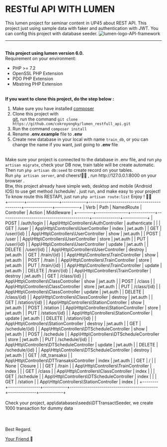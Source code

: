 # RESTful API WITH LUMEN
This lumen project for seminar content in UP45 about REST API. This project just using sample data with faker and authentication with JWT. You can config this project with database seeder.
![lumen-logo-API-framework](https://user-images.githubusercontent.com/24487280/71655121-0a3f7100-2d68-11ea-9660-d15ee80c7dfb.png)
<hr><br>
<b>This project using lumen version 6.0.</b><br>
Requirement on your environment:
<ul>
    <li>PHP >= 7.2</li>
    <li>OpenSSL PHP Extension</li>
    <li>PDO PHP Extension</li>
    <li>Mbstring PHP Extension</li>
</ul><br>
<b>If you want to clone this project, do the step below :</b>
<ol type="1">
    <li>Make sure you have installed <a href="https://getcomposer.org/">composer</a></li>
    <li>Clone this project with <br><a href="https://git-scm.com/">git</a>, run the command 
    <code>git clone https://github.com/cokroyongky/lumen_restfull_api.git</code></li>
    <li>Run the command <code>composer install</code></li>
    <li>Rename <b>.env.example</b> file to <b>.env</b></li>
    <li>Create new database in your local with name <code>train_db</code>, or you can change the name if you want, just going to <b>.env</b> file </li>
</ol>
<br>
Make sure your project is connected to the database in .env file, and run <code>php artisan migrate</code>, check your DB now, train table will be create automatic. Then run <code>php artisan db:seed</code> to create record on your tables.
<br>
Run <code>php artisan server</code>, and cheers!&#127867;&#127867; , run http://127.0.0.1:8000 on your browser .
<br>
Btw, this project already have simple web, desktop and mobile (Android IOS) to use get method /schedule/ .
just run, and make easy to your project!
<br>
To know route this RESTAPI, just run <code>php artisan route:list</code>  Enjoy ! &#127867;&#127867;
<br>
+--------+----------------+------------+--------------------------------------------+--------------+------------+
| Verb   | Path           | NamedRoute | Controller                                 | Action       | Middleware |
+--------+----------------+------------+--------------------------------------------+--------------+------------+
| POST   | /auth/login    |            | App\Http\Controllers\AuthController        | authenticate |            |
| GET    | /user          |            | App\Http\Controllers\UserController        | index        | jwt.auth   |
| GET    | /user/{id}     |            | App\Http\Controllers\UserController        | show         | jwt.auth   |
| POST   | /user          |            | App\Http\Controllers\UserController        | store        | jwt.auth   |
| PUT    | /user/{id}     |            | App\Http\Controllers\UserController        | update       | jwt.auth   |
| DELETE | /user/{id}     |            | App\Http\Controllers\UserController        | destroy      | jwt.auth   |
| GET    | /train/{id}    |            | App\Http\Controllers\TrainController       | show         | jwt.auth   |
| POST   | /train         |            | App\Http\Controllers\TrainController       | store        | jwt.auth   |
| PUT    | /train/{id}    |            | App\Http\Controllers\TrainController       | update       | jwt.auth   |
| DELETE | /train/{id}    |            | App\Http\Controllers\TrainController       | destroy      | jwt.auth   |
| GET    | /class/{id}    |            | App\Http\Controllers\ClassController       | show         | jwt.auth   |
| POST   | /class         |            | App\Http\Controllers\ClassController       | store        | jwt.auth   |
| PUT    | /class/{id}    |            | App\Http\Controllers\ClassController       | update       | jwt.auth   |
| DELETE | /class/{id}    |            | App\Http\Controllers\ClassController       | destroy      | jwt.auth   |
| GET    | /station/{id}  |            | App\Http\Controllers\StationController     | show         | jwt.auth   |
| POST   | /station       |            | App\Http\Controllers\StationController     | store        | jwt.auth   |
| PUT    | /station/{id}  |            | App\Http\Controllers\StationController     | update       | jwt.auth   |
| DELETE | /station/{id}  |            | App\Http\Controllers\StationController     | destroy      | jwt.auth   |
| GET    | /schedule/{id} |            | App\Http\Controllers\DTScheduleController  | show         | jwt.auth   |
| POST   | /schedule      |            | App\Http\Controllers\DTScheduleController  | store        | jwt.auth   |
| PUT    | /schedule/{id} |            | App\Http\Controllers\DTScheduleController  | update       | jwt.auth   |
| DELETE | /schedule/{id} |            | App\Http\Controllers\DTScheduleController  | destroy      | jwt.auth   |
| GET    | /dt_transaksi  |            | App\Http\Controllers\DTTransaksiController | index        | jwt.auth   |
| GET    | /              |            | None                                       | Closure      |            |
| GET    | /train         |            | App\Http\Controllers\TrainController       | index        |            |
| GET    | /class         |            | App\Http\Controllers\ClassController       | index        |            |
| GET    | /schedule      |            | App\Http\Controllers\DTScheduleController  | index        |            |
| GET    | /station       |            | App\Http\Controllers\StationController     | index        |            |
+--------+----------------+------------+--------------------------------------------+--------------+------------+
<br>

<br>
Check your project, app\databases\seeds\DTTransactSeeder, we create 1000 transaction for dummy data 
<br><br><br><br>
Best Regard.

<a href="mailto:cokroyongkyp@gmail.com?Subject=Ask%20About%20LumenRESTAPI" target="_top">Your Friend </a>&#128150;
